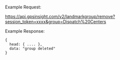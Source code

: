 Example Request:

https://api.gpsinsight.com/v2/landmarkgroup/remove?session_token=xxxx&group=Dispatch%20Centers

Example Response:

    {
      head: { .... },
      data: "group deleted"
    }
